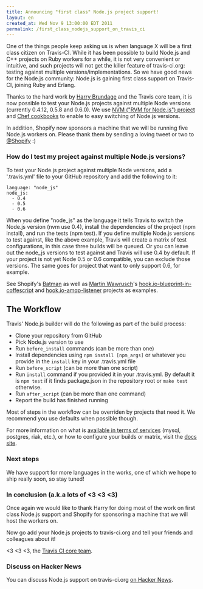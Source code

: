 ```yaml
---
title: Announcing "first class" Node.js project support!
layout: en
created_at: Wed Nov 9 13:00:00 EDT 2011
permalink: /first_class_nodejs_support_on_travis_ci
---
```


One of the things people keep asking us is when language X will be a first class citizen on Travis-CI.
While it has been possible to build Node.js and C++ projects on Ruby workers for a while, it is not very convenient or intuitive, and such projects will not get the killer feature of travis-ci.org: testing against multiple versions/implementations. So we have good news for the Node.js community: Node.js is gaining first class support on Travis-CI, joining Ruby and Erlang.

Thanks to the hard work by [Harry Brundage](https://twitter.com/harrybrundage) and the Travis core team, it is now possible to test your Node.js projects against multiple Node versions (currently 0.4.12, 0.5.8 and 0.6.0). We use [NVM ("RVM for Node.js") project](https://github.com/travis-ci/travis-cookbooks/blob/master/vagrant_base/nodejs/files/default/nvm.sh) and [Chef cookbooks](https://github.com/travis-ci/travis-cookbooks/tree/master/vagrant_base/nodejs) to enable to easy switching of Node.js versions.

In addition, Shopify now sponsors a machine that we will be running five Node.js workers on. Please thank them by sending a loving tweet or two to [@Shopify](https://twitter.com/shopify) :)

### How do I test my project against multiple Node.js versions?

To test your Node.js project against multiple Node versions, add a '.travis.yml' file to your GitHub repository and add the following to it:

    language: "node_js"
    node_js:
      - 0.4
      - 0.5
      - 0.6

When you define "node_js" as the language it tells Travis to switch the Node.js version (nvm use 0.4), install the dependencies of the project (npm install), and run the tests (npm test). If you define multiple Node.js versions to test against, like the above example, Travis will create a matrix of test configurations, in this case three builds will be queued. Or you can leave out the node_js versions to test against and Travis will use 0.4 by default. If your project is not yet Node 0.5 or 0.6 compatible,
you can exclude those versions. The same goes for project that want to only support 0.6, for example.

See Shopify's [Batman](https://github.com/shopify/batman/blob/master/.travis.yml) as well as [Martin Wawrusch](https://twitter.com/#!/martin_sunset)'s [hook.io-blueprint-in-coffescript](https://github.com/scottyapp/hook.io-blueprint-coffeescript/blob/master/.travis.yml) and [hook.io-amqp-listener](https://github.com/scottyapp/hook.io-amqp-listener/blob/master/.travis.yml) projects as examples.


## The Workflow

Travis' Node.js builder will do the following as part of the build process:

 * Clone your repository from GitHub
 * Pick Node.js version to use
 * Run `before_install` commands (can be more than one)
 * Install dependencies using `npm install [npm_args]` or whatever you provide in the `install` key in your .travis.yml file
 * Run `before_script` (can be more than one script)
 * Run `install` command if you provided it in your .travis.yml. By default it is `npm test` if it finds package.json in the repository root or  `make test` otherwise.
 * Run `after_script` (can be more than one command)
 * Report the build has finished running

Most of steps in the workflow can be overriden by projects that need it. We recommend you use defaults when possible though.

For more information on what is [available in terms of services](http://about.travis-ci.org/docs/user/ci-environment/) (mysql, postgres, riak, etc.), or how to configure your builds or matrix, visit the [docs site](http://about.travis-ci.org/docs/).


### Next steps

We have support for more languages in the works, one of which we hope to ship really soon, so stay tuned!


### In conclusion (a.k.a lots of <3 <3 <3)

Once again we would like to thank Harry for doing most of the work on first class Node.js support and Shopify for sponsoring a machine that we will host the workers on. 

Now go add your Node.js projects to travis-ci.org and tell your friends and colleagues about it!

<3 <3 <3, the [Travis CI core team](https://twitter.com/travisci).


### Discuss on Hacker News

You can discuss Node.js support on travis-ci.org [on Hacker News](http://news.ycombinator.com/item?id=3216403).
